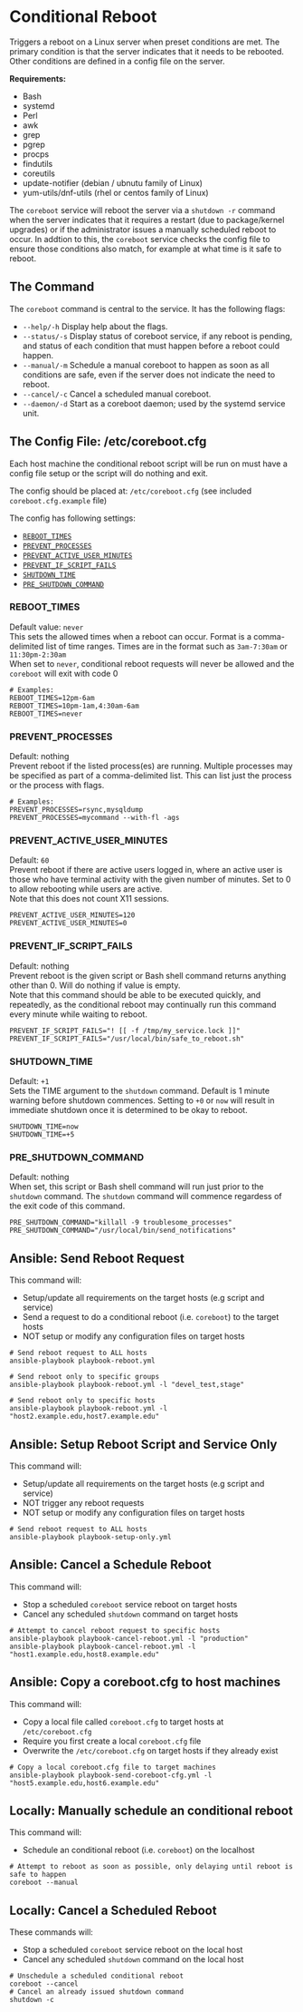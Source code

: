 Conditional Reboot
==================
Triggers a reboot on a Linux server when preset conditions are met. The primary condition is that the server indicates that it needs to be rebooted. Other conditions are defined in a config file on the server.  

**Requirements:**  
 - Bash
 - systemd
 - Perl
 - awk
 - grep
 - pgrep
 - procps
 - findutils
 - coreutils
 - update-notifier (debian / ubnutu family of Linux)
 - yum-utils/dnf-utils (rhel or centos family of Linux)

The `coreboot` service will reboot the server via a `shutdown -r` command when the server indicates that it requires a restart (due to package/kernel upgrades) or if the administrator issues a manually scheduled reboot to occur. In addtion to this, the `coreboot` service checks the config file to ensure those conditions also match, for example at what time is it safe to reboot.  

## The Command
The `coreboot` command is central to the service. It has the following flags:  
* `--help/-h` Display help about the flags.
* `--status/-s` Display status of coreboot service, if any reboot is pending, and status of each condition that must happen before a reboot could happen.
* `--manual/-m` Schedule a manual coreboot to happen as soon as all conditions are safe, even if the server does not indicate the need to reboot.
* `--cancel/-c` Cancel a scheduled manual coreboot.
* `--daemon/-d` Start as a coreboot daemon; used by the systemd service unit.

## The Config File: /etc/coreboot.cfg
Each host machine the conditional reboot script will be run on must have a config file setup
or the script will do nothing and exit.  

The config should be placed at: `/etc/coreboot.cfg` (see included `coreboot.cfg.example` file)  

The config has following settings:  
 * [`REBOOT_TIMES`](#reboot_times)
 * [`PREVENT_PROCESSES`](#prevent_processes)
 * [`PREVENT_ACTIVE_USER_MINUTES`](#prevent_active_user_minutes)
 * [`PREVENT_IF_SCRIPT_FAILS`](#prevent_if_script-fails)
 * [`SHUTDOWN_TIME`](#shutdown_time)
 * [`PRE_SHUTDOWN_COMMAND`](#pre_shutdown_command)

### REBOOT_TIMES
Default value: `never`  
This sets the allowed times when a reboot can occur. Format is a comma-delimited list
of time ranges. Times are in the format such as `3am-7:30am` or `11:30pm-2:30am`  
When set to `never`, conditional reboot requests will never be allowed and the `coreboot` will exit with code 0  
```
# Examples:
REBOOT_TIMES=12pm-6am
REBOOT_TIMES=10pm-1am,4:30am-6am
REBOOT_TIMES=never
```

### PREVENT_PROCESSES
Default: nothing  
Prevent reboot if the listed process(es) are running. Multiple processes may be specified as part
of a comma-delimited list. This can list just the process or the process with flags.  
```
# Examples:
PREVENT_PROCESSES=rsync,mysqldump
PREVENT_PROCESSES=mycommand --with-fl -ags
```

### PREVENT_ACTIVE_USER_MINUTES
Default: `60`  
Prevent reboot if there are active users logged in, where an active user is those who have terminal
activity with the given number of minutes. Set to 0 to allow rebooting while users are active.  
Note that this does not count X11 sessions.  
```
PREVENT_ACTIVE_USER_MINUTES=120
PREVENT_ACTIVE_USER_MINUTES=0
```

### PREVENT_IF_SCRIPT_FAILS
Default: nothing  
Prevent reboot is the given script or Bash shell command returns anything other than 0. Will do nothing if
value is empty.  
Note that this command should be able to be executed quickly, and repeatedly, as the conditional reboot may
continually run this command every minute while waiting to reboot.  
```
PREVENT_IF_SCRIPT_FAILS="! [[ -f /tmp/my_service.lock ]]"
PREVENT_IF_SCRIPT_FAILS="/usr/local/bin/safe_to_reboot.sh"
```

### SHUTDOWN_TIME
Default: `+1`  
Sets the TIME argument to the `shutdown` command. Default is 1 minute warning before shutdown commences.
Setting to `+0` or `now` will result in immediate shutdown once it is determined to be okay to reboot.  
```
SHUTDOWN_TIME=now
SHUTDOWN_TIME=+5
```

### PRE_SHUTDOWN_COMMAND
Default: nothing  
When set, this script or Bash shell command will run just prior to the `shutdown` command. The `shutdown`
command will commence regardess of the exit code of this command.  
```
PRE_SHUTDOWN_COMMAND="killall -9 troublesome_processes"
PRE_SHUTDOWN_COMMAND="/usr/local/bin/send_notifications"
```


## Ansible: Send Reboot Request
This command will:  
 - Setup/update all requirements on the target hosts (e.g script and service)
 - Send a request to do a conditional reboot (i.e. `coreboot`) to the target hosts
 - NOT setup or modify any configuration files on target hosts
```
# Send reboot request to ALL hosts
ansible-playbook playbook-reboot.yml

# Send reboot only to specific groups
ansible-playbook playbook-reboot.yml -l "devel_test,stage"

# Send reboot only to specific hosts
ansible-playbook playbook-reboot.yml -l "host2.example.edu,host7.example.edu"
```

## Ansible: Setup Reboot Script and Service Only
This command will:  
 - Setup/update all requirements on the target hosts (e.g script and service)
 - NOT trigger any reboot requests
 - NOT setup or modify any configuration files on target hosts
```
# Send reboot request to ALL hosts
ansible-playbook playbook-setup-only.yml
```

## Ansible: Cancel a Schedule Reboot
This command will:  
 - Stop a scheduled `coreboot` service reboot on target hosts
 - Cancel any scheduled `shutdown` command on target hosts
```
# Attempt to cancel reboot request to specific hosts
ansible-playbook playbook-cancel-reboot.yml -l "production"
ansible-playbook playbook-cancel-reboot.yml -l "host1.example.edu,host8.example.edu"
```

## Ansible: Copy a coreboot.cfg to host machines
This command will:  
 - Copy a local file called `coreboot.cfg` to target hosts at `/etc/coreboot.cfg`
 - Require you first create a local `coreboot.cfg` file
 - Overwrite the `/etc/coreboot.cfg` on target hosts if they already exist
```
# Copy a local coreboot.cfg file to target machines
ansible-playbook playbook-send-coreboot-cfg.yml -l "host5.example.edu,host6.example.edu"
```

## Locally: Manually schedule an conditional reboot
This command will:  
 - Schedule an conditional reboot (i.e. `coreboot`) on the localhost
```
# Attempt to reboot as soon as possible, only delaying until reboot is safe to happen
coreboot --manual
```

## Locally: Cancel a Scheduled Reboot
These commands will:  
 - Stop a scheduled `coreboot` service reboot on the local host
 - Cancel any scheduled `shutdown` command on the local host
```
# Unschedule a scheduled conditional reboot
coreboot --cancel
# Cancel an already issued shutdown command
shutdown -c
```

